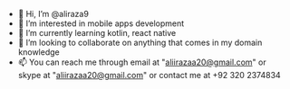 - 👋 Hi, I’m @aliraza9
- 👀 I’m interested in mobile apps development
- 🌱 I’m currently learning kotlin, react native
- 💞️ I’m looking to collaborate on anything that comes in my domain knowledge
- 📫 You can reach me through email at "aliirazaa20@gmail.com" or skype at "aliirazaa20@gmail.com" or contact me at +92 320 2374834

<!---
aliraza9/aliraza9 is a ✨ special ✨ repository because its `README.md` (this file) appears on your GitHub profile.
You can click the Preview link to take a look at your changes.
--->
